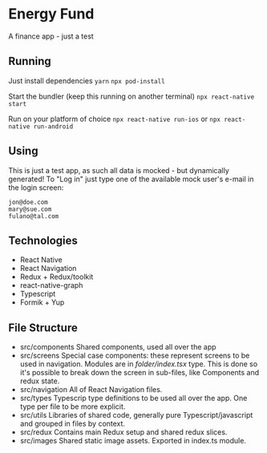 # Energy Fund
A finance app - just a test


## Running
Just install dependencies
`yarn`
`npx pod-install`

Start the bundler (keep this running on another terminal)
`npx react-native start`

Run on your platform of choice
`npx react-native run-ios` or `npx react-native run-android`

## Using
This is just a test app, as such all data is mocked - but dynamically generated!
To "Log in" just type one of the available mock user's e-mail in the login screen:
```
jon@doe.com
mary@sue.com
fulano@tal.com
```

## Technologies
- React Native
- React Navigation
- Redux + Redux/toolkit
- react-native-graph
- Typescript
- Formik + Yup


## File Structure
- src/components
	Shared components, used all over the app
- src/screens
	Special case components: these represent screens to be used in navigation. Modules are in *folder/index.tsx* type. This is done so it's possible to break down the screen in sub-files, like Components and redux state.
- src/navigation
  All of React Navigation files.
- src/types
	Typescrip type definitions to be used all over the app. One type per file to be more explicit.
- src/utils
  Libraries of shared code, generally pure Typescript/javascript and grouped in files by context.
- src/redux
  Contains main Redux setup and shared redux slices.
- src/images
  Shared static image assets. Exported in index.ts module.

